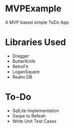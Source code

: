 # MVPExample
A MVP based simple ToDo App


# Libraries Used
 - Dragger
 - ButterKnife
 - RetroFit
 - LoganSquare
 - Realm DB
 
 
 # To-Do
  - SqlLite Implementation
  - Swipe to Refesh
  - Write Unit Test Cases
  
 
